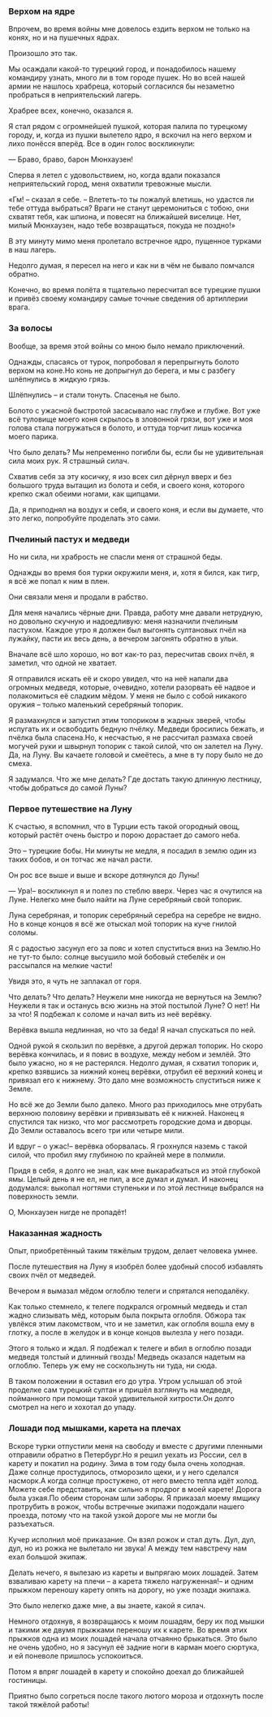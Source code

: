 ### Верхом на ядре

Впрочем, во время войны мне довелось ездить верхом не только на конях, но и на пушечных ядрах.

Произошло это так.

Мы осаждали какой-то турецкий город, и понадобилось нашему командиру узнать, много ли в том городе пушек.
Но во всей нашей армии не нашлось храбреца, который согласился бы незаметно пробраться в неприятельский лагерь.

Храбрее всех, конечно, оказался я.

Я стал рядом с огромнейшей пушкой, которая палила по турецкому городу, и, когда из пушки вылетело ядро, я вскочил на него верхом и лихо понёсся вперёд.
Все в один голос воскликнули:

— Браво, браво, барон Мюнхаузен!

Сперва я летел с удовольствием, но, когда вдали показался неприятельский город, меня охватили тревожные мысли.

«Гм! – сказал я себе. – Влететь-то ты пожалуй влетишь, но удастся ли тебе оттуда выбраться?
Враги не станут церемониться с тобою, они схватят тебя, как шпиона, и повесят на ближайшей виселице.
Нет, милый Мюнхаузен, надо тебе возвращаться, покуда не поздно!»

В эту минуту мимо меня пролетало встречное ядро, пущенное турками в наш лагерь.

Недолго думая, я пересел на него и как ни в чём не бывало помчался обратно.

Конечно, во время полёта я тщательно пересчитал все турецкие пушки и привёз своему командиру самые точные сведения об артиллерии врага.

### За волосы

Вообще, за время этой войны со мною было немало приключений.

Однажды, спасаясь от турок, попробовал я перепрыгнуть болото верхом на коне.Но конь не допрыгнул до берега, и мы с разбегу шлёпнулись в жидкую грязь.

Шлёпнулись – и стали тонуть.
Спасенья не было.

Болото с ужасной быстротой засасывало нас глубже и глубже.
Вот уже всё туловище моего коня скрылось в зловонной грязи, вот уже и моя голова стала погружаться в болото, и оттуда торчит лишь косичка моего парика.

Что было делать?
Мы непременно погибли бы, если бы не удивительная сила моих рук.
Я страшный силач.

Схватив себя за эту косичку, я изо всех сил дёрнул вверх и без большого труда вытащил из болота и себя, и своего коня, которого крепко сжал обеими ногами, как щипцами.

Да, я приподнял на воздух и себя, и своего коня, и если вы думаете, что это легко, попробуйте проделать это сами.

### Пчелиный пастух и медведи

Но ни сила, ни храбрость не спасли меня от страшной беды.

Однажды во время боя турки окружили меня, и, хотя я бился, как тигр, я всё же попал к ним в плен.

Они связали меня и продали в рабство.

Для меня начались чёрные дни.
Правда, работу мне давали нетрудную, но довольно скучную и надоедливую: меня назначили пчелиным пастухом.
Каждое утро я должен был выгонять султановых пчёл на лужайку, пасти их весь день, а вечером загонять обратно в ульи.

Вначале всё шло хорошо, но вот как-то раз, пересчитав своих пчёл, я заметил, что одной не хватает.

Я отправился искать её и скоро увидел, что на неё напали два огромных медведя, которые, очевидно, хотели разорвать её надвое и полакомиться её сладким мёдом.
У меня не было с собой никакого оружия – только маленький серебряный топорик.

Я размахнулся и запустил этим топориком в жадных зверей, чтобы испугать их и освободить бедную пчёлку.
Медведи бросились бежать, и пчёлка была спасена.Но, к несчастью, я не рассчитал размаха своей могучей руки и швырнул топорик с такой силой, что он залетел на Луну.
Да, на Луну.
Вы качаете головой и смеётесь, а мне в ту пору было не до смеха.

Я задумался.
Что же мне делать?
Где достать такую длинную лестницу, чтобы добраться до самой Луны?

### Первое путешествие на Луну

К счастью, я вспомнил, что в Турции есть такой огородный овощ, который растёт очень быстро и порою дорастает до самого неба.

Это – турецкие бобы.
Ни минуты не медля, я посадил в землю один из таких бобов, и он тотчас же начал расти.

Он рос все выше и выше и вскоре дотянулся до Луны!

— Ура!– воскликнул я и полез по стеблю вверх.
Через час я очутился на Луне.
Нелегко мне было найти на Луне серебряный свой топорик.

Луна серебряная, и топорик серебряный серебра на серебре не видно.
Но в конце концов я всё же отыскал мой топорик на куче гнилой соломы.

Я с радостью засунул его за пояс и хотел спуститься вниз на Землю.Но не тут-то было: солнце высушило мой бобовый стебелёк и он рассыпался на мелкие части!

Увидя это, я чуть не заплакал от горя.

Что делать?
Что делать?
Неужели мне никогда не вернуться на Землю?
Неужели я так и останусь всю жизнь на этой постылой Луне?
О нет!
Ни за что!
Я подбежал к соломе и начал вить из неё верёвку.

Верёвка вышла недлинная, но что за беда!
Я начал спускаться по ней.

Одной рукой я скользил по верёвке, а другой держал топорик.
Но скоро верёвка кончилась, и я повис в воздухе, между небом и землёй.
Это было ужасно, но я не растерялся.
Недолго думая, я схватил топорик и, крепко взявшись за нижний конец верёвки, отрубил её верхний конец и привязал его к нижнему.
Это дало мне возможность спуститься ниже к Земле.

Но всё же до Земли было далеко.
Много раз приходилось мне отрубать верхнюю половину верёвки и привязывать её к нижней.
Наконец я спустился так низко, что мог рассмотреть городские дома и дворцы.
До Земли оставалось всего три или четыре мили.

И вдруг – о ужас!– верёвка оборвалась.
Я грохнулся наземь с такой силой, что пробил яму глубиною по крайней мере в полмили.

Придя в себя, я долго не знал, как мне выкарабкаться из этой глубокой ямы.
Целый день я не ел, не пил, а все думал и думал.
И наконец додумался: выкопал ногтями ступеньки и по этой лестнице выбрался на поверхность земли.

О, Мюнхаузен нигде не пропадёт!

### Наказанная жадность

Опыт, приобретённый таким тяжёлым трудом, делает человека умнее.

После путешествия на Луну я изобрёл более удобный способ избавлять своих пчёл от медведей.

Вечером я вымазал мёдом оглоблю телеги и спрятался неподалёку.

Как только стемнело, к телеге подкрался огромный медведь и стал жадно слизывать мёд, которым была покрыта оглобля.
Обжора так увлёкся этим лакомством, что и не заметил, как оглобля вошла ему в глотку, а после в желудок и в конце концов вылезла у него позади.

Этого я только и ждал.
Я подбежал к телеге и вбил в оглоблю позади медведя толстый и длинный гвоздь! Медведь оказался надетым на оглоблю.
Теперь уж ему не соскользнуть ни туда, ни сюда.

В таком положении я оставил его до утра.
Утром услышал об этой проделке сам турецкий султан и пришёл взглянуть на медведя, пойманного при помощи такой удивительной хитрости.Он долго смотрел на него и хохотал до упаду.

### Лошади под мышками, карета на плечах

Вскоре турки отпустили меня на свободу и вместе с другими пленными отправили обратно в Петербург.Но я решил уехать из России, сел в карету и покатил на родину.
Зима в том году была очень холодная. Даже солнце простудилось, отморозило щеки, и у него сделался насморк.А когда солнце простужено, от него вместо тепла идёт холод.
Можете себе представить, как сильно я продрог в моей карете!
Дорога была узкая.По обеим сторонам шли заборы.
Я приказал моему ямщику протрубить в рожок, чтобы встречные экипажи подождали нашего проезда, потому что на такой узкой дороге мы не могли бы разъехаться.

Кучер исполнил моё приказание.
Он взял рожок и стал дуть.
Дул, дул, дул, но из рожка не вылетало ни звука!
А между тем навстречу нам ехал большой экипаж.

Делать нечего, я вылезаю из кареты и выпрягаю моих лошадей.
Затем взваливаю карету на плечи – а карета тяжело нагруженная!– и одним прыжком переношу карету опять на дорогу, но уже позади экипажа.

Это было нелегко даже мне, а вы знаете, какой я силач.

Немного отдохнув, я возвращаюсь к моим лошадям, беру их под мышки и такими же двумя прыжками переношу их к карете.
Во время этих прыжков одна из моих лошадей начала отчаянно брыкаться.
Это было не очень удобно, но я засунул её задние ноги в карман моего сюртука, и ей поневоле пришлось успокоиться.

Потом я впряг лошадей в карету и спокойно доехал до ближайшей гостиницы.

Приятно было согреться после такого лютого мороза и отдохнуть после такой тяжёлой работы!
